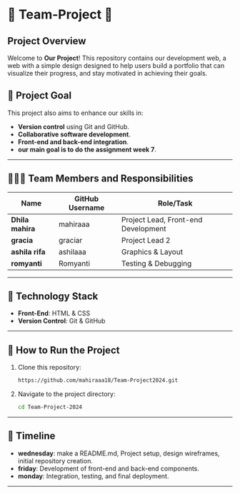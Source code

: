 # 🎯 Team-Project 🚀

## Project Overview
Welcome to **Our Project**! This repository contains our development web, a web with a simple design designed to help users build a portfolio that can visualize their progress, and stay motivated in achieving their goals.

## 🌟 Project Goal

This project also aims to enhance our skills in:
- **Version control** using Git and GitHub.
- **Collaborative software development**.
- **Front-end and back-end integration**.
- **our main goal is to do the assignment week 7**.

---

## 🧑‍🤝‍🧑 Team Members and Responsibilities

| Name            | GitHub Username      | Role/Task                                 |
|-----------------|----------------------|-------------------------------------------|
| **Dhila mahira**  |     mahiraaa     | Project Lead, Front-end Development      |
| **gracia**   |     graciar    | Project Lead 2 |
| **ashila rifa**   |       ashilaaa     | Graphics & Layout         |
| **romyanti**   |     Romyanti     |  Testing & Debugging  |

---

## 🔧 Technology Stack
- **Front-End**: HTML & CSS
- **Version Control**: Git & GitHub

---

## 🚀 How to Run the Project
1. Clone this repository:
    ```bash
    https://github.com/mahiraaa18/Team-Project2024.git
    ```

2. Navigate to the project directory:
    ```bash
    cd Team-Project-2024
    ```
---

## 📅 Timeline

- **wednesday**: make a README.md, Project setup, design wireframes, initial repository creation.
- **friday**: Development of front-end and back-end components.
- **monday**: Integration, testing, and final deployment.
---


